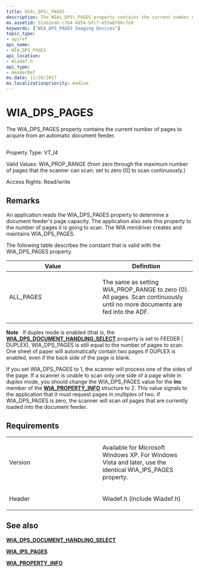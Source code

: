 ```yaml
---
title: WIA\_DPS\_PAGES
description: The WIA\_DPS\_PAGES property contains the current number of pages to acquire from an automatic document feeder.
ms.assetid: 51ab2eab-c7b4-4d54-bfc7-d53a8f66c7a9
keywords: ["WIA_DPS_PAGES Imaging Devices"]
topic_type:
- apiref
api_name:
- WIA_DPS_PAGES
api_location:
- Wiadef.h
api_type:
- HeaderDef
ms.date: 11/28/2017
ms.localizationpriority: medium
---
```


# WIA\_DPS\_PAGES


The WIA\_DPS\_PAGES property contains the current number of pages to acquire from an automatic document feeder.

## <span id="ddk_wia_dps_pages_si"></span><span id="DDK_WIA_DPS_PAGES_SI"></span>


Property Type: VT\_I4

Valid Values: WIA\_PROP\_RANGE (from zero through the maximum number of pages that the scanner can scan; set to zero \[0\] to scan continuously.)

Access Rights: Read/write

Remarks
-------

An application reads the WIA\_DPS\_PAGES property to determine a document feeder's page capacity. The application also sets this property to the number of pages it is going to scan. The WIA minidriver creates and maintains WIA\_DPS\_PAGES.

The following table describes the constant that is valid with the WIA\_DPS\_PAGES property.

<table>
<colgroup>
<col width="50%" />
<col width="50%" />
</colgroup>
<thead>
<tr class="header">
<th>Value</th>
<th>Definition</th>
</tr>
</thead>
<tbody>
<tr class="odd">
<td><p>ALL_PAGES</p></td>
<td><p>The same as setting WIA_PROP_RANGE to zero (0). All pages. Scan continuously until no more documents are fed into the ADF.</p></td>
</tr>
</tbody>
</table>

 

**Note**   If duplex mode is enabled (that is, the [**WIA\_DPS\_DOCUMENT\_HANDLING\_SELECT**](wia-dps-document-handling-select.md) property is set to FEEDER | DUPLEX), WIA\_DPS\_PAGES is still equal to the number of pages to scan.
One sheet of paper will automatically contain two pages if DUPLEX is enabled, even if the back side of the page is blank.

If you set WIA\_DPS\_PAGES to 1, the scanner will process one of the sides of the page. If a scanner is unable to scan only one side of a page while in duplex mode, you should change the WIA\_DPS\_PAGES value for the **Inc** member of the [**WIA\_PROPERTY\_INFO**](https://docs.microsoft.com/windows-hardware/drivers/ddi/content/wiamindr_lh/ns-wiamindr_lh-_wia_property_info) structure to 2. This value signals to the application that it must request pages in multiples of two. If WIA\_DPS\_PAGES is zero, the scanner will scan *all* pages that are currently loaded into the document feeder.

 

Requirements
------------

<table>
<colgroup>
<col width="50%" />
<col width="50%" />
</colgroup>
<tbody>
<tr class="odd">
<td><p>Version</p></td>
<td><p>Available for Microsoft Windows XP. For Windows Vista and later, use the identical WIA_IPS_PAGES property.</p></td>
</tr>
<tr class="even">
<td><p>Header</p></td>
<td>Wiadef.h (include Wiadef.h)</td>
</tr>
</tbody>
</table>

## See also


[**WIA\_DPS\_DOCUMENT\_HANDLING\_SELECT**](wia-dps-document-handling-select.md)

[**WIA\_IPS\_PAGES**](wia-ips-pages.md)

[**WIA\_PROPERTY\_INFO**](https://docs.microsoft.com/windows-hardware/drivers/ddi/content/wiamindr_lh/ns-wiamindr_lh-_wia_property_info)

 

 






